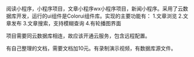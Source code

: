 阅读小程序，小程序项目，文章小程序wx小程序项目，新闻小程序。采用了云数据库开发，运行的ui组件是Colorui组件库。实现的主要功能有：
1.文章浏览
2.文章发布
3.文章搜索，支持模糊查询
4.有轮播图界面



项目需要同云数据库相连，故应该开通云服务，包含远程配置。

有自己整理的文档，需要文档加10元。有录制演示视频，有数据库源文件。